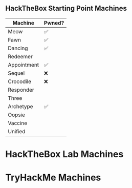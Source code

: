 ## HackTheBox Starting Point Machines

| Machine | Pwned? |
| ------- | ------ |
| Meow | ✅ |
| Fawn | ✅ |
| Dancing | ✅ |
| Redeemer | |
| Appointment | ✅ |
| Sequel | ❌ |
| Crocodile | ❌ |
| Responder | |
| Three | |
| Archetype | ✅ |
| Oopsie | |
| Vaccine | |
| Unified | |

# HackTheBox Lab Machines

# TryHackMe Machines

